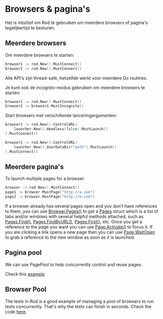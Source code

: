 # Browsers & pagina's

Het is intuïtief om Rod te gebruiken om meerdere browsers of pagina's tegelijkertijd te besturen.

## Meerdere browsers

Om meerdere browsers te starten:

```go
browser1 := rod.New().MustConnect()
browser2 := rod.New().MustConnect()
```

Alle API's zijn thread-safe, hetzelfde werkt voor meerdere Go routines.

Je kunt ook de incognito-modus gebruiken om meerdere browsers te starten:

```go
browser1 := rod.New().MustConnect()
browser2 := browser1.MustIncognito()
```

Start browsers met verschillende lanceringargumenten:

```go
browser1 := rod.New().ControlURL(
    launcher.New().Headless(false).MustLaunch()
).MustConnect()

browser1 := rod.New().ControlURL(
    launcher.New().UserDataDir("path").MustLaunch()
).MustConnect()
```

## Meerdere pagina's

To launch multiple pages for a browser:

```go
browser := rod.New().MustConnect()
page1 := browser.MustPage("http://a.com")
page2 := browser.MustPage("http://b.com")
```

If a browser already has several pages open and you don't have references to them, you can use [Browser.Pages()](https://pkg.go.dev/github.com/go-rod/rod#Browser.Pages) to get a [Pages](https://pkg.go.dev/github.com/go-rod/rod#Pages) struct which is a list of tabs and/or windows with several helpful methods attached, such as [Pages.Find()](https://pkg.go.dev/github.com/go-rod/rod#Pages.Find), [Pages.FindByURL()](https://pkg.go.dev/github.com/go-rod/rod#Pages.FindByURL), [Pages.First()](https://pkg.go.dev/github.com/go-rod/rod#Pages.First), etc. Once you get a reference to the page you want you can use [Page.Activate()](https://pkg.go.dev/github.com/go-rod/rod#Page.Activate) to focus it. If you are clicking a link opens a new page then you can use [Page.WaitOpen](https://pkg.go.dev/github.com/go-rod/rod#Page.WaitOpen) to grab a reference to the new window as soon as it is launched.

## Pagina pool

We can use PagePool to help concurrently control and reuse pages.

Check this [example](https://github.com/go-rod/rod/blob/46baf3aad803ed5cd8671aa325cbae4e297a89a4/examples_test.go#L533)

## Browser Pool

The tests in Rod is a good example of managing a pool of browsers to run tests concurrently. That's why the tests can finish in seconds. Check the code [here](https://github.com/go-rod/rod/blob/46baf3aad803ed5cd8671aa325cbae4e297a89a4/setup_test.go#L59).
